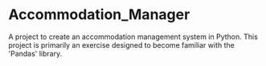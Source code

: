 # Accommodation_Manager

A project to create an accommodation management system in Python. This project is primarily an exercise designed to become familiar with the 'Pandas' library.

